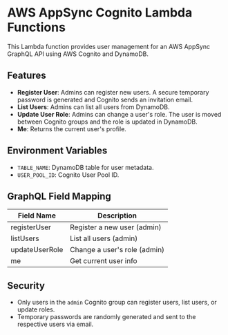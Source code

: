 # AWS AppSync Cognito Lambda Functions

This Lambda function provides user management for an AWS AppSync GraphQL API using AWS Cognito and DynamoDB.

## Features

- **Register User**: Admins can register new users. A secure temporary password is generated and Cognito sends an invitation email.
- **List Users**: Admins can list all users from DynamoDB.
- **Update User Role**: Admins can change a user's role. The user is moved between Cognito groups and the role is updated in DynamoDB.
- **Me**: Returns the current user's profile.

## Environment Variables

- `TABLE_NAME`: DynamoDB table for user metadata.
- `USER_POOL_ID`: Cognito User Pool ID.

## GraphQL Field Mapping

| Field Name     | Description                  |
| -------------- | ---------------------------- |
| registerUser   | Register a new user (admin)  |
| listUsers      | List all users (admin)       |
| updateUserRole | Change a user's role (admin) |
| me             | Get current user info        |

## Security

- Only users in the `admin` Cognito group can register users, list users, or update roles.
- Temporary passwords are randomly generated and sent to the respective users via email.

